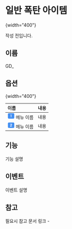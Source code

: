 # 일반 폭탄 아이템

![](){width="400"}

작성 전입니다.


## 이름

GD_


## 옵션

![](){width="400"}

| **이름**                                            | **내용**  |
|:--------------------------------------------------|:--------|
| ![](../../../media/image/guidenum_01.png)  메뉴 이름  | 내용      |
| ![](../../../media/image/guidenum_02.png)  메뉴 이름  | 내용      |


## 기능

기능 설명


## 이벤트

이벤트 설명


## 참고

필요시 참고 문서 링크
-[]()
